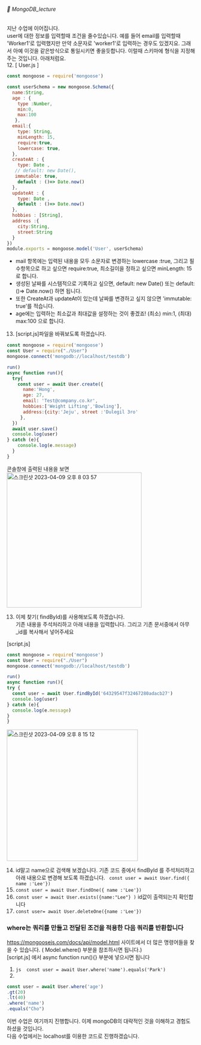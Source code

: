 ###### :cactus:  MongoDB_lecture

지난 수업에 이어집니다.  
user에 대한 정보를 입력할때 조건을 줄수있습니다. 예를 들어 email를 입력할때 'Worker1'로 입력했지만 만약 소문자로 'worker1'로 입력하는 경우도 있겠지요. 그래서 아예 이것을 같은방식으로 통일시키면 좋을듯합니다. 이럴때 스키마에 형식을 지정해주는 것입니다. 아래처럼요.   
12. [ User.js ]
``` js
const mongoose = require('mongoose')

const userSchema = new mongoose.Schema({
  name:String,
  age : {
    type :Number,
    min:0,
    max:100
   },
  email:{
    type: String,
    minLength: 15,
    require:true,
    lowercase: true,
  },
  createAt : {  
    type: Date ,
   // default: new Date(),
   immutable: true,
    default : ()=> Date.now()
  },
  updateAt : {  
    type: Date ,
    default : ()=> Date.now()
  },
  hobbies : [String],
  address :{
    city:String,
    street:String
  }
})
module.exports = mongoose.model('User', userSchema) 
```    
- mail 항목에는 입력된 내용을 모두 소문자로 변경하는 lowercase :true,  그리고 필수항목으로 하고 싶으면 require:true, 최소길이을 정하고 싶으면 minLength: 15로 합니다.
- 생성된 날짜를 시스템적으로 기록하고 싶으면, default: new Date() 또는 default: ()=> Date.now() 하면 됩니다. 
- 또한 CreateAt과 updateAt이 있는데 날짜를 변경하고 싶지 않으면 'immutable: true'를 적습니다.
- age에는 입력하는 최소값과 최대값을 설정하는 것이 좋겠죠! (최소) min:1, (최대) max:100 으로 합니다. 

13. [script.js]파일을 바꿔보도록 하겠습니다. 
```js
const mongoose = require('mongoose')
const User = require("./User")
mongoose.connect('mongodb://localhost/testdb')

run()
async function run(){
  try{
    const user = await User.create({
      name:'Hong', 
      age: 27,
      email: 'Test@company.co.kr',
      hobbies:['Weight Lifting','Bowling'],
      address:{city:'Jeju', street :'Dulegil 3ro'
     },
  })
  await user.save()
  console.log(user)
} catch (e){
    console.log(e.message)
  }
}  
```     
콘솔창에 출력된 내용을 보면   
<img width="360" alt="스크린샷 2023-04-09 오후 8 03 57" src="https://user-images.githubusercontent.com/48478079/230768831-4c26d19c-081b-4ec0-965f-7b7f2c99f5ee.png">

13. 이제 찾기( findById)를 사용해보도록 하겠습니다.    
기존 내용을 주석처리하고 아래 내용을 입력합니다. 그리고 기존 문서중에서 아무 _id를 복사해서 넣어주세요   

[script.js]   
```js
const mongoose = require('mongoose')
const User = require("./User")
mongoose.connect('mongodb://localhost/testdb')

run()
async function run(){
try {
  const user = await User.findById('64329547f32467280adacb27')
  console.log(user)
} catch (e){
  console.log(e.message)
}
}
```    
<img width="350" alt="스크린샷 2023-04-09 오후 8 15 12" src="https://user-images.githubusercontent.com/48478079/230769319-6748d48f-356a-4635-bad9-8be9ee42f2d1.png">

14. id말고 name으로 검색해 보겠습니다.
기존 코드 중에서 findById 를 주석처리하고 아래 내용으로 변경해 보도록 하겠습니다. 
```  const user = await User.find({ name :'Lee'})  ``` 
15. ``` const user = await User.findOne({ name :'Lee'}) ```   
16. ``` const user = await User.exists({name:"Lee"} ) ``` id값이 출력되는지 확인합니다 
17. ```const user= await User.deleteOne({name :'Lee'}) ```   

### where는 쿼리를 만들고 전달된 조건을 적용한 다음 쿼리를 반환합니다
https://mongoosejs.com/docs/api/model.html 사이트에서 더 많은 명령어들을 찾을 수 있습니다.
( Model.where() 부분을 참조하시면 됩니다.)     
[script.js] 에서 async function run(){} 부분에 넣으시면 됩니다   
1. ```js  const user = await User.where('name').equals('Park') ```  
2. 
``` js
const user = await User.where('age')
.gt(20)
.lt(40)
.where('name')
.equals("Cho")
```    
이번 수업은 여기까지 진행합니다. 이제 mongoDB의 대략적인 것을 이해하고 경험도 하셨을 것입니다.    
다음 수업에서는 localhost를 이용한 코드로 진행하겠습니다.   

